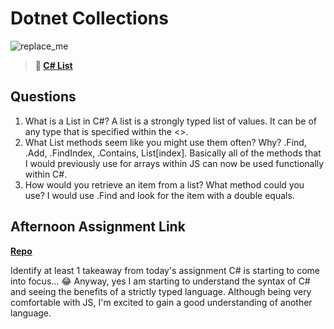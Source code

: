 # Dotnet Collections

![replace_me](https://codeworks.blob.core.windows.net/public/assets/img/illustrations/placeholder.svg)

> **📖 [C# List](https://codeworksacademy.com/fs-student-guide/resources/wk10/02-List-Methods)**

## Questions

1. What is a List in C#?
A list is a strongly typed list of values. It can be of any type that is specified within the <>.
2. What List methods seem like you might use them often? Why?
.Find, .Add, .FindIndex, .Contains, List[index]. Basically all of the methods that I would previously use for arrays within JS can now be used functionally within C#.
3. How would you retrieve an item from a list? What method could you use?
I would use .Find and look for the item with a double equals.
## Afternoon Assignment Link

**[Repo](https://github.com/bcrossley712/gregslist_dotnet)**

Identify at least 1 takeaway from today's assignment
C# is starting to come into focus... 😂  Anyway, yes I am starting to understand the syntax of C# and seeing the benefits of a strictly typed language.  Although being very comfortable with JS, I'm excited to gain a good understanding of another language.